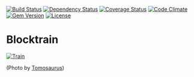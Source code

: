[![Build Status](http://img.shields.io/travis/TheODI-UD2D/blocktrain.svg?style=flat-square)](https://travis-ci.org/TheODI-UD2D/blocktrain)
[![Dependency Status](http://img.shields.io/gemnasium/TheODI-UD2D/blocktrain.svg?style=flat-square)](https://gemnasium.com/TheODI-UD2D/blocktrain)
[![Coverage Status](http://img.shields.io/coveralls/TheODI-UD2D/blocktrain.svg?style=flat-square)](https://coveralls.io/r/TheODI-UD2D/blocktrain)
[![Code Climate](http://img.shields.io/codeclimate/github/TheODI-UD2D/blocktrain.svg?style=flat-square)](https://codeclimate.com/github/TheODI-UD2D/blocktrain)
[![Gem Version](http://img.shields.io/gem/v/blocktrain.svg?style=flat-square)](https://rubygems.org/gems/blocktrain)
[![License](http://img.shields.io/:license-mit-blue.svg?style=flat-square)](http://TheODI-UD2D.mit-license.org)

# Blocktrain

[![Train](https://farm1.staticflickr.com/41/76607175_d76b553995_z.jpg)](https://www.flickr.com/photos/tomloudon/76607175/)

(Photo by [Tomosaurus](https://www.flickr.com/photos/tomloudon/))
